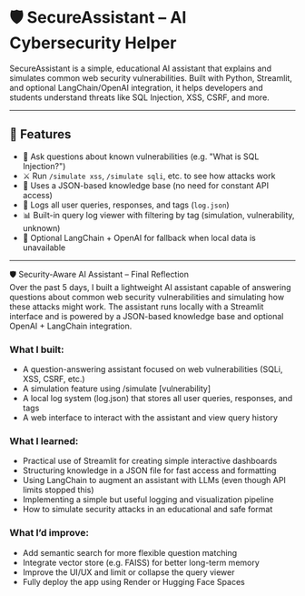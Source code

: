 # 🛡️ SecureAssistant – AI Cybersecurity Helper

SecureAssistant is a simple, educational AI assistant that explains and simulates common web security vulnerabilities. Built with Python, Streamlit, and optional LangChain/OpenAI integration, it helps developers and students understand threats like SQL Injection, XSS, CSRF, and more.

---

## 🚀 Features

- 💬 Ask questions about known vulnerabilities (e.g. "What is SQL Injection?")
- ⚔️ Run `/simulate xss`, `/simulate sqli`, etc. to see how attacks work
- 🧠 Uses a JSON-based knowledge base (no need for constant API access)
- 📝 Logs all user queries, responses, and tags (`log.json`)
- 📊 Built-in query log viewer with filtering by tag (simulation, vulnerability, unknown)
- 🔧 Optional LangChain + OpenAI for fallback when local data is unavailable

---

🛡️ Security-Aware AI Assistant – Final Reflection  
Over the past 5 days, I built a lightweight AI assistant capable of answering questions about common web security vulnerabilities and simulating how these attacks might work. The assistant runs locally with a Streamlit interface and is powered by a JSON-based knowledge base and optional OpenAI + LangChain integration.

### What I built:
- A question-answering assistant focused on web vulnerabilities (SQLi, XSS, CSRF, etc.)
- A simulation feature using /simulate [vulnerability]
- A local log system (log.json) that stores all user queries, responses, and tags
- A web interface to interact with the assistant and view query history

### What I learned:
- Practical use of Streamlit for creating simple interactive dashboards
- Structuring knowledge in a JSON file for fast access and formatting
- Using LangChain to augment an assistant with LLMs (even though API limits stopped this)
- Implementing a simple but useful logging and visualization pipeline
- How to simulate security attacks in an educational and safe format

### What I’d improve:
- Add semantic search for more flexible question matching
- Integrate vector store (e.g. FAISS) for better long-term memory
- Improve the UI/UX and limit or collapse the query viewer
- Fully deploy the app using Render or Hugging Face Spaces

